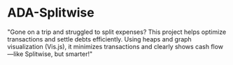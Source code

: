 # ADA-Splitwise
"Gone on a trip and struggled to split expenses? This project helps optimize transactions and settle debts efficiently. Using heaps and graph visualization (Vis.js), it minimizes transactions and clearly shows cash flow—like Splitwise, but smarter!"
